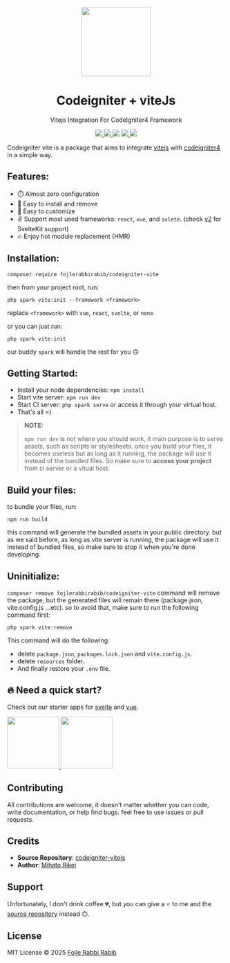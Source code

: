 <div align="center">
	<img width="160px" src="src/logo.png">
  	<h1>Codeigniter + viteJs</h1>
  	<p>Vitejs Integration For CodeIgniter4 Framework</p>
	<p>
		<a href="https://github.com/FojleRabbiRabib/codeigniter-vitejs/releases">
			<img src="https://custom-icon-badges.herokuapp.com/github/v/release/fojlerabbirabib/codeigniter-vitejs?logo=tag">
		</a>
		<a href="https://github.com/vitejs/awesome-vite#codeigniter">
			<img src="https://awesome.re/mentioned-badge.svg">
		</a>
		<img src="https://custom-icon-badges.herokuapp.com/packagist/stars/fojlerabbirabib/codeignitervite?logo=star">
		<a href="https://packagist.org/packages/fojlerabbirabib/codeignitervite">
			<img src="https://badges.hiptest.com:/packagist/dt/fojlerabbirabib/codeignitervite?color=%23c700ff&logo=packagist&logoColor=%23c700ff">
		</a>
		<a href="LICENSE">
			<img src="https://custom-icon-badges.herokuapp.com/packagist/l/fojlerabbirabib/codeignitervite?logo=law">
		</a>
	</p>
</div>

Codeigniter vite is a package that aims to integrate [vitejs](https://vitejs.dev/) with [codeigniter4](https://codeigniter.com/) in a simple way.

## Features:

- ⏱️ Almost zero configuration
- 🧩 Easy to install and remove
- 🔨 Easy to customize
- ✌️ Support most used frameworks: `react`, `vue`, and `svlete`. (check [v2](https://github.com/FojleRabbiRabib/codeigniter-vitejs/tree/v2) for SvelteKit support)
- 🔥 Enjoy hot module replacement (HMR)

## Installation:

```
composer require fojlerabbirabib/codeigniter-vite
```

then from your project root, run:

```
php spark vite:init --framework <framework>
```

replace `<framework>` with `vue`, `react`, `svelte`, or `none`

or you can just run:

```
php spark vite:init
```

our buddy `spark` will handle the rest for you 🙃

## Getting Started:

- Install your node dependencies: `npm install`
- Start vite server: `npm run dev`
- Start CI server: `php spark serve` or access it through your virtual host.
- That's all =)

> **NOTE:**
>
> `npm run dev` is not where you should work, it main purpose is to serve assets, such as scripts or stylesheets.
> once you build your files, it becomes useless
> but as long as it running, the package will use it instead of the bundled files.
> So make sure to **access your project** from ci server or a vitual host.

## Build your files:

to bundle your files, run:

```
npm run build
```

this command will generate the bundled assets in your public directory.
but as we said before, as long as vite server is running, the package will use it instead of bundled files, so make sure to stop it when you're done developing.

## Uninitialize:

`composer remove fojlerabbirabib/codeigniter-vite` command will remove the package, but the generated files will remain there (package.json, vite.config.js ...etc).
so to avoid that, make sure to run the following command first:

```
php spark vite:remove
```

This command will do the following:

- delete `package.json`, `packages.lock.json` and `vite.config.js`.
- delete `resources` folder.
- And finally restore your `.env` file.

## 🔥 Need a quick start?

Check out our starter apps for [svelte](https://github.com/mihatorikei/ci-svelte-appstarter) and [vue](https://github.com/mihatorikei/ci-vue-appstarter).

<a href="https://github.com/mihatorikei/ci-svelte-appstarter">
	<img width="120px" src="https://github.com/mihatorikei/ci-svelte-appstarter/raw/master/ci-svelte.webp">
</a>
<a href="https://github.com/mihatorikei/ci-vue-appstarter">
	<img width="120px" src="https://github.com/mihatorikei/ci-vue-appstarter/raw/master/ci-vue.webp">
</a>

## Contributing

All contributions are welcome, it doesn't matter whether you can code, write documentation, or help find bugs.
feel free to use issues or pull requests.

## Credits

- **Source Repository**: [codeigniter-vitejs](https://github.com/mihatorikei/codeigniter-vitejs)
- **Author**: [Mihato Rikei](https://github.com/mihatorikei)

## Support

Unfortunately, I don't drink coffee 💔, but you can give a ⭐ to me and the [source repository](https://github.com/mihatorikei/codeigniter-vitejs) instead 🙃. 

## License

MIT License &copy; 2025 [Fojle Rabbi Rabib](https://github.com/FojleRabbiRabib)
